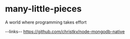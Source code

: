 many-little-pieces
==================

A world where programming takes effort

--links--
https://github.com/christkv/node-mongodb-native
